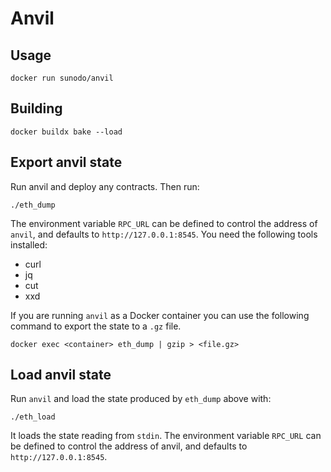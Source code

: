 # Anvil

## Usage

```shell
docker run sunodo/anvil
```

## Building

```shell
docker buildx bake --load
```

## Export anvil state

Run anvil and deploy any contracts.
Then run:

```shell
./eth_dump
```

The environment variable `RPC_URL` can be defined to control the address of `anvil`, and defaults to `http://127.0.0.1:8545`.
You need the following tools installed:

-   curl
-   jq
-   cut
-   xxd

If you are running `anvil` as a Docker container you can use the following command to export the state to a `.gz` file.

```shell
docker exec <container> eth_dump | gzip > <file.gz>
```

## Load anvil state

Run `anvil` and load the state produced by `eth_dump` above with:

```shell
./eth_load
```

It loads the state reading from `stdin`.
The environment variable `RPC_URL` can be defined to control the address of anvil, and defaults to `http://127.0.0.1:8545`.
